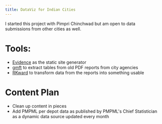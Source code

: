 ```yaml
---
title: DataViz for Indian Cities
---
```


I started this project with Pimpri Chinchwad but am open to data submissions from other cities as well. 

# Tools: 
- [Evidence](https://docs.evidence.dev/) as the static site generator
- [gmft](https://github.com/conjuncts/gmft) to extract tables from old PDF reports from city agencies
- [RKward](https://github.com/KDE/rkward) to transform data from the reports into something usable

# Content Plan
- Clean up content in pieces
- Add PMPML per depot data as published by PMPML's Chief Statistician as a dynamic data source updated every month

